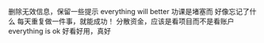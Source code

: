 删除无效信息，保留一些提示
everything will better
功课是堵塞而
好像忘记了什么
每天重复做一件事，就能成功！
分散资金，应该是看项目而不是看账户
everything is ok
好看好用，真好
